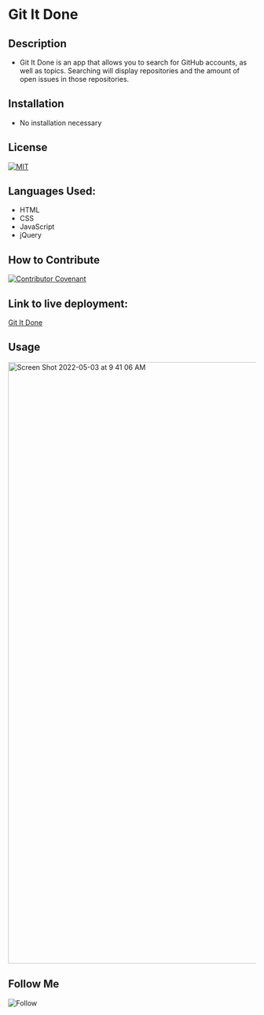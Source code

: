 # Git It Done

## Description

- Git It Done is an app that allows you to search for GitHub accounts, as well as topics. Searching will display repositories and the amount of open issues in those repositories.

## Installation

- No installation necessary


## License

[![MIT](https://img.shields.io/npm/l/mit-license)](./assets/license_contributing/MIT_license.md)

## Languages Used:

- HTML
- CSS
- JavaScript
- jQuery

## How to Contribute

[![Contributor Covenant](https://img.shields.io/badge/Contributor%20Covenant-2.1-4baaaa.svg)](./assets/license_contributing/code_of_conduct.md)

## Link to live deployment:

[Git It Done](https://petehodnefield.github.io/git-it-done/)

## Usage
<img width="1223" alt="Screen Shot 2022-05-03 at 9 41 06 AM" src="https://user-images.githubusercontent.com/98546095/166475374-83c35b19-27ff-4dd7-9e99-fc25eaa4e548.png">


## Follow Me

![Follow](https://img.shields.io/github/followers/petehodnefield?label=Follow%20Me&style=social)

